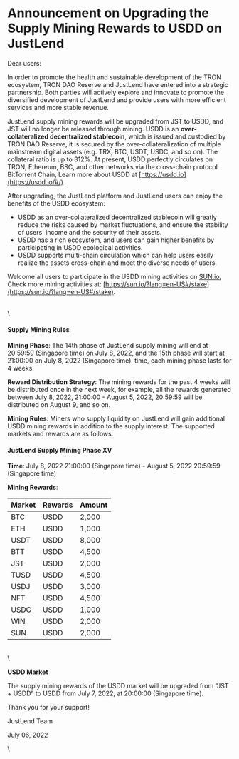 # Announcement on Upgrading the Supply Mining Rewards to USDD on JustLend

Dear users:

&#x20;

In order to promote the health and sustainable development of the TRON ecosystem, TRON DAO Reserve and JustLend have entered into a strategic partnership. Both parties will actively explore and innovate to promote the diversified development of JustLend and provide users with more efficient services and more stable revenue.

&#x20;

JustLend supply mining rewards will be upgraded from JST to USDD, and JST will no longer be released through mining. USDD is an **over-collateralized decentralized stablecoin**, which is issued and custodied by TRON DAO Reserve, it is secured by the over-collateralization of multiple mainstream digital assets (e.g. TRX, BTC, USDT, USDC, and so on). The collateral ratio is up to 312%. At present, USDD perfectly circulates on TRON, Ethereum, BSC, and other networks via the cross-chain protocol BitTorrent Chain, Learn more about USDD at [https://usdd.io](https://usdd.io/#/).

&#x20;

After upgrading, the JustLend platform and JustLend users can enjoy the benefits of the USDD ecosystem:

* USDD as an over-collateralized decentralized stablecoin will greatly reduce the risks caused by market fluctuations, and ensure the stability of users' income and the security of their assets.
* USDD has a rich ecosystem, and users can gain higher benefits by participating in USDD ecological activities.
* USDD supports multi-chain circulation which can help users easily realize the assets cross-chain and meet the diverse needs of users.

Welcome all users to participate in the USDD mining activities on [SUN.io](http://sun.io/), Check more mining activities at: [https://sun.io/?lang=en-US#/stake](https://sun.io/?lang=en-US#/stake).

\
\


#### **Supply Mining Rules**

&#x20;

**Mining Phase**: The 14th phase of JustLend supply mining will end at 20:59:59 (Singapore time) on July 8, 2022, and the 15th phase will start at 21:00:00 on July 8, 2022 (Singapore time). time, each mining phase lasts for 4 weeks.

**Reward Distribution Strategy**: The mining rewards for the past 4 weeks will be distributed once in the next week, for example, all the rewards generated between July 8, 2022, 21:00:00 - August 5, 2022, 20:59:59 will be distributed on August 9, and so on.

**Mining Rules**: Miners who supply liquidity on JustLend will gain additional USDD mining rewards in addition to the supply interest. The supported markets and rewards are as follows.

&#x20;

#### **JustLend Supply Mining Phase XV**

&#x20;

**Time**: July 8, 2022 21:00:00 (Singapore time) - August 5, 2022 20:59:59 (Singapore time)

**Mining Rewards**:

| Market  | Rewards | Amount |
| ------- | ------- | ------ |
| BTC     | USDD    | 2,000  |
| ETH     | USDD    | 1,000  |
| USDT    | USDD    | 8,000  |
| BTT     | USDD    | 4,500  |
| JST     | USDD    | 2,000  |
| TUSD    | USDD    | 4,500  |
| USDJ    | USDD    | 3,000  |
| NFT     | USDD    | 4,500  |
| USDC    | USDD    | 1,000  |
| WIN     | USDD    | 2,000  |
| SUN     | USDD    | 2,000  |

\
\


**USDD Market**

The supply mining rewards of the USDD market will be upgraded from “JST + USDD” to USDD from July 7, 2022, at 20:00:00 (Singapore time).

&#x20;

Thank you for your support!

JustLend Team

July 06, 2022

\
